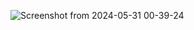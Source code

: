 ![Screenshot from 2024-05-31 00-39-24](https://github.com/Nihed2001/VitalTrack/assets/140057840/329c0cc7-7058-4546-861d-9070faf08310)
